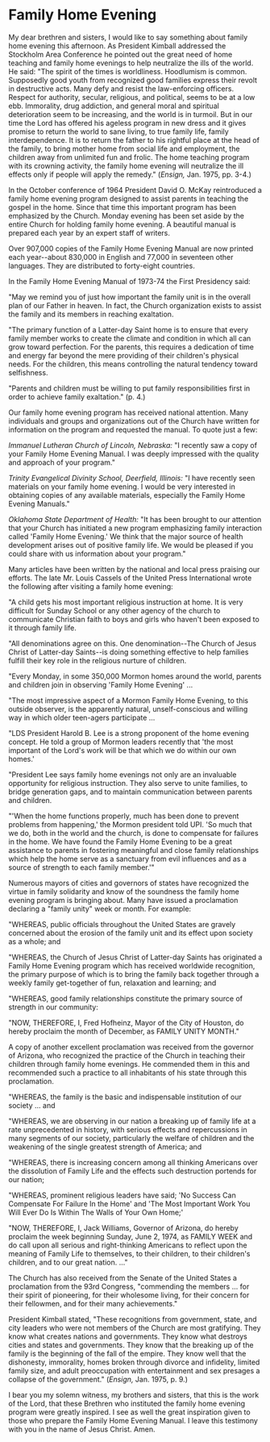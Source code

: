 # Family Home Evening

My dear brethren and sisters, I would like to say something about family home
evening this afternoon. As President Kimball addressed the Stockholm Area
Conference he pointed out the great need of home teaching and family home
evenings to help neutralize the ills of the world. He said: "The spirit of the
times is worldliness. Hoodlumism is common. Supposedly good youth from
recognized good families express their revolt in destructive acts. Many defy
and resist the law-enforcing officers. Respect for authority, secular,
religious, and political, seems to be at a low ebb. Immorality, drug
addiction, and general moral and spiritual deterioration seem to be
increasing, and the world is in turmoil. But in our time the Lord has offered
his ageless program in new dress and it gives promise to return the world to
sane living, to true family life, family interdependence. It is to return the
father to his rightful place at the head of the family, to bring mother home
from social life and employment, the children away from unlimited fun and
frolic. The home teaching program with its crowning activity, the family home
evening will neutralize the ill effects only if people will apply the remedy."
(_Ensign,_ Jan. 1975, pp. 3-4.)

In the October conference of 1964 President David O. McKay reintroduced a
family home evening program designed to assist parents in teaching the gospel
in the home. Since that time this important program has been emphasized by the
Church. Monday evening has been set aside by the entire Church for holding
family home evening. A beautiful manual is prepared each year by an expert
staff of writers.

Over 907,000 copies of the Family Home Evening Manual are now printed each
year--about 830,000 in English and 77,000 in seventeen other languages. They
are distributed to forty-eight countries.

In the Family Home Evening Manual of 1973-74 the First Presidency said:

"May we remind you of just how important the family unit is in the overall
plan of our Father in heaven. In fact, the Church organization exists to
assist the family and its members in reaching exaltation.

"The primary function of a Latter-day Saint home is to ensure that every
family member works to create the climate and condition in which all can grow
toward perfection. For the parents, this requires a dedication of time and
energy far beyond the mere providing of their children's physical needs. For
the children, this means controlling the natural tendency toward selfishness.

"Parents and children must be willing to put family responsibilities first in
order to achieve family exaltation." (p. 4.)

Our family home evening program has received national attention. Many
individuals and groups and organizations out of the Church have written for
information on the program and requested the manual. To quote just a few:

_Immanuel Lutheran Church of Lincoln, Nebraska:_ "I recently saw a copy of
your Family Home Evening Manual. I was deeply impressed with the quality and
approach of your program."

_Trinity Evangelical Divinity School, Deerfield, Illinois:_ "I have recently
seen materials on your family home evening. I would be very interested in
obtaining copies of any available materials, especially the Family Home
Evening Manuals."

_Oklahoma State Department of Health:_ "It has been brought to our attention
that your Church has initiated a new program emphasizing family interaction
called 'Family Home Evening.' We think that the major source of health
development arises out of positive family life. We would be pleased if you
could share with us information about your program."

Many articles have been written by the national and local press praising our
efforts. The late Mr. Louis Cassels of the United Press International wrote
the following after visiting a family home evening:

"A child gets his most important religious instruction at home. It is very
difficult for Sunday School or any other agency of the church to communicate
Christian faith to boys and girls who haven't been exposed to it through
family life.

"All denominations agree on this. One denomination--The Church of Jesus Christ
of Latter-day Saints--is doing something effective to help families fulfill
their key role in the religious nurture of children.

"Every Monday, in some 350,000 Mormon homes around the world, parents and
children join in observing 'Family Home Evening' ...

"The most impressive aspect of a Mormon Family Home Evening, to this outside
observer, is the apparently natural, unself-conscious and willing way in which
older teen-agers participate ...

"LDS President Harold B. Lee is a strong proponent of the home evening
concept. He told a group of Mormon leaders recently that 'the most important
of the Lord's work will be that which we do within our own homes.'

"President Lee says family home evenings not only are an invaluable
opportunity for religious instruction. They also serve to unite families, to
bridge generation gaps, and to maintain communication between parents and
children.

"'When the home functions properly, much has been done to prevent problems
from happening,' the Mormon president told UPI. 'So much that we do, both in
the world and the church, is done to compensate for failures in the home. We
have found the Family Home Evening to be a great assistance to parents in
fostering meaningful and close family relationships which help the home serve
as a sanctuary from evil influences and as a source of strength to each family
member.'"

Numerous mayors of cities and governors of states have recognized the virtue
in family solidarity and know of the soundness the family home evening program
is bringing about. Many have issued a proclamation declaring a "family unity"
week or month. For example:

"WHEREAS, public officials throughout the United States are gravely concerned
about the erosion of the family unit and its effect upon society as a whole;
and

"WHEREAS, the Church of Jesus Christ of Latter-day Saints has originated a
Family Home Evening program which has received worldwide recognition, the
primary purpose of which is to bring the family back together through a weekly
family get-together of fun, relaxation and learning; and

"WHEREAS, good family relationships constitute the primary source of strength
in our community:

"NOW, THEREFORE, I, Fred Hofheinz, Mayor of the City of Houston, do hereby
proclaim the month of December, as FAMILY UNITY MONTH."

A copy of another excellent proclamation was received from the governor of
Arizona, who recognized the practice of the Church in teaching their children
through family home evenings. He commended them in this and recommended such a
practice to all inhabitants of his state through this proclamation.

"WHEREAS, the family is the basic and indispensable institution of our society
... and

"WHEREAS, we are observing in our nation a breaking up of family life at a
rate unprecedented in history, with serious effects and repercussions in many
segments of our society, particularly the welfare of children and the
weakening of the single greatest strength of America; and

"WHEREAS, there is increasing concern among all thinking Americans over the
dissolution of Family Life and the effects such destruction portends for our
nation;

"WHEREAS, prominent religious leaders have said; 'No Success Can Compensate
For Failure In the Home' and 'The Most Important Work You Will Ever Do Is
Within The Walls of Your Own Home;'

"NOW, THEREFORE, I, Jack Williams, Governor of Arizona, do hereby proclaim the
week beginning Sunday, June 2, 1974, as FAMILY WEEK and do call upon all
serious and right-thinking Americans to reflect upon the meaning of Family
Life to themselves, to their children, to their children's children, and to
our great nation. ..."

The Church has also received from the Senate of the United States a
proclamation from the 93rd Congress, "commending the members ... for their
spirit of pioneering, for their wholesome living, for their concern for their
fellowmen, and for their many achievements."

President Kimball stated, "These recognitions from government, state, and city
leaders who were not members of the Church are most gratifying. They know what
creates nations and governments. They know what destroys cities and states and
governments. They know that the breaking up of the family is the beginning of
the fall of the empire. They know well that the dishonesty, immorality, homes
broken through divorce and infidelity, limited family size, and adult
preoccupation with entertainment and sex presages a collapse of the
government." (_Ensign,_ Jan. 1975, p. 9.)

I bear you my solemn witness, my brothers and sisters, that this is the work
of the Lord, that these Brethren who instituted the family home evening
program were greatly inspired. I see as well the great inspiration given to
those who prepare the Family Home Evening Manual. I leave this testimony with
you in the name of Jesus Christ. Amen.

